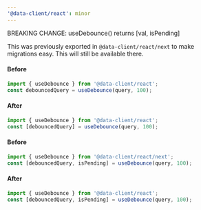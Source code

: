 ```yaml
---
'@data-client/react': minor
---
```


BREAKING CHANGE: useDebounce() returns [val, isPending]

This was previously exported in `@data-client/react/next` to make migrations easy. This will
still be available there.

#### Before

```ts
import { useDebounce } from '@data-client/react';
const debouncedQuery = useDebounce(query, 100);
```

#### After

```ts
import { useDebounce } from '@data-client/react';
const [debouncedQuery] = useDebounce(query, 100);
```

#### Before

```ts
import { useDebounce } from '@data-client/react/next';
const [debouncedQuery, isPending] = useDebounce(query, 100);
```

#### After

```ts
import { useDebounce } from '@data-client/react';
const [debouncedQuery, isPending] = useDebounce(query, 100);
```